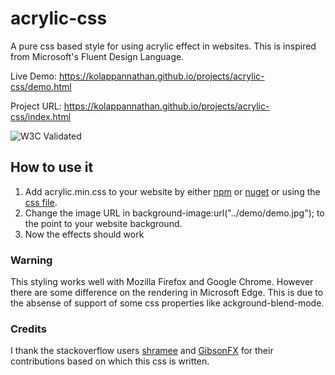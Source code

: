 # acrylic-css
A pure css based style for using acrylic effect in websites. This is inspired from Microsoft's Fluent Design Language.

Live Demo: https://kolappannathan.github.io/projects/acrylic-css/demo.html

Project URL: https://kolappannathan.github.io/projects/acrylic-css/index.html

![W3C Validated](http://jigsaw.w3.org/css-validator/images/vcss)

## How to use it

1. Add acrylic.min.css to your website by either [npm](https://www.npmjs.com/package/acrylic-css) or [nuget](https://www.nuget.org/packages/acrylic.css/) or using the [css file](https://github.com/kolappannathan/acrylic-css/tree/master/dist).
2. Change the image URL in background-image:url("../demo/demo.jpg"); to the point to your website background.
3. Now the effects should work

### Warning

This styling works well with Mozilla Firefox and Google Chrome. However there are some difference on the rendering in Microsoft Edge. This is due to the absense of support of some css properties like ackground-blend-mode.

### Credits

I thank the stackoverflow users [shramee](https://stackoverflow.com/a/44611674/5407188) and [GibsonFX](https://stackoverflow.com/a/44630890/5407188) for their contributions based on which this css is written.
